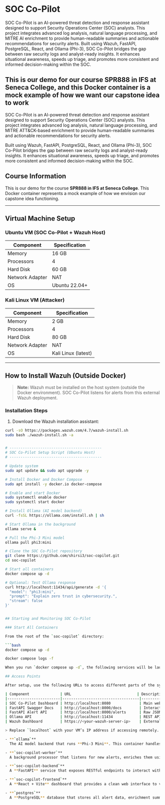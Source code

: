 # SOC Co-Pilot
SOC Co-Pilot is an AI-powered threat detection and response assistant designed to support Security Operations Center (SOC) analysts. This project integrates advanced log analysis, natural language processing, and MITRE AI enrichment to provide human-readable summaries and actionable recommendations for security alerts.
Built using Wazuh, FastAPI, PostgreSQL, React, and Ollama (Phi-3), SOC Co-Pilot bridges the gap between raw security logs and analyst-ready insights. It enhances situational awareness, speeds up triage, and promotes more consistent and informed decision-making within the SOC.

## This is our demo for our course SPR888 in IFS at Seneca College, and this Docker container is a mock example of how we want our capstone idea to work

SOC Co-Pilot is an AI-powered threat detection and response assistant designed to support Security Operations Center (SOC) analysts. This project integrates advanced log analysis, natural language processing, and MITRE ATT&CK-based enrichment to provide human-readable summaries and actionable recommendations for security alerts.

Built using Wazuh, FastAPI, PostgreSQL, React, and Ollama (Phi-3), SOC Co-Pilot bridges the gap between raw security logs and analyst-ready insights. It enhances situational awareness, speeds up triage, and promotes more consistent and informed decision-making within the SOC.

## Course Information

This is our demo for the course **SPR888 in IFS at Seneca College**. This Docker container represents a mock example of how we envision our capstone idea functioning.

---

## Virtual Machine Setup

### Ubuntu VM (SOC Co-Pilot + Wazuh Host)

| Component         | Specification       |
|------------------|---------------------|
| Memory           | 16 GB               |
| Processors       | 4                   |
| Hard Disk        | 60 GB               |
| Network Adapter  | NAT                 |
| OS               | Ubuntu 22.04+       |

### Kali Linux VM (Attacker)

| Component         | Specification       |
|------------------|---------------------|
| Memory           | 2 GB                |
| Processors       | 4                   |
| Hard Disk        | 80 GB               |
| Network Adapter  | NAT                 |
| OS               | Kali Linux (latest) |

---

## How to Install Wazuh (Outside Docker)

> **Note:** Wazuh must be installed on the host system (outside the Docker environment). SOC Co-Pilot listens for alerts from this external Wazuh deployment.

### Installation Steps

1. Download the Wazuh installation assistant:

```bash
curl -sO https://packages.wazuh.com/4.7/wazuh-install.sh
sudo bash ./wazuh-install.sh -a


# ------------------------------------------
# SOC Co-Pilot Setup Script (Ubuntu Host)
# ------------------------------------------

# Update system
sudo apt update && sudo apt upgrade -y

# Install Docker and Docker Compose
sudo apt install -y docker.io docker-compose

# Enable and start Docker
sudo systemctl enable docker
sudo systemctl start docker

# Install Ollama (AI model backend)
curl -fsSL https://ollama.com/install.sh | sh

# Start Ollama in the background
ollama serve &

# Pull the Phi-3 Mini model
ollama pull phi3:mini

# Clone the SOC Co-Pilot repository
git clone https://github.com/shirsi3/soc-copilot.git
cd soc-copilot

# Start all containers
docker compose up -d

# Optional: Test Ollama response
curl http://localhost:11434/api/generate -d '{
  "model": "phi3:mini",
  "prompt": "Explain zero trust in cybersecurity.",
  "stream": false
}'


## Starting and Monitoring SOC Co-Pilot

### Start All Containers

From the root of the `soc-copilot` directory:

```bash
docker compose up -d

docker compose logs -f

When you run `docker compose up -d`, the following services will be launched:

## Access Points

After setup, use the following URLs to access different parts of the system:

| Component              | URL                              | Description                                       |
|------------------------|-----------------------------------|---------------------------------------------------|
| SOC Co-Pilot Dashboard | http://localhost:8080             | Main web interface for viewing enriched alerts    |
| FastAPI Swagger Docs   | http://localhost:8000/docs        | Interactive documentation for API testing         |
| FastAPI Alert API      | http://localhost:8000/alerts      | Raw JSON output of all enriched alerts            |
| Ollama API             | http://localhost:11434            | REST API used by the worker to query the AI model |
| Wazuh Dashboard        | https://<your-wazuh-server-ip>    | External Wazuh dashboard (installed separately)   |

> Replace `localhost` with your VM’s IP address if accessing remotely.

- **`ollama`**  
  The AI model backend that runs **Phi-3 Mini**. This container handles all natural language processing tasks, such as summarizing alerts, mapping to MITRE ATT&CK, and generating mitigation advice.

- **`soc-copilot-worker`**  
  A background processor that listens for new alerts, enriches them using the Ollama AI model, and stores the results in the PostgreSQL database. It automates the alert triage process.

- **`soc-copilot-backend`**  
  A **FastAPI** service that exposes RESTful endpoints to interact with alerts and enrichment results. It acts as the bridge between the frontend, the database, and the AI worker.

- **`soc-copilot-frontend`**  
  A **React + Vite** dashboard that provides a clean web interface to visualize, filter, and understand enriched security alerts.

- **`postgres`**  
  A **PostgreSQL** database that stores all alert data, enrichment summaries, mitigation steps, and any metadata used by the system.


